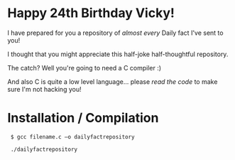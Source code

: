 # Happy 24th Birthday Vicky!
I have prepared for you a repository of _almost every_ Daily fact I've sent to you!

I thought that you might appreciate this half-joke half-thoughtful repository.

The catch? Well you're going to need a C compiler :)

And also C is quite a low level language... please *read the code* to make sure I'm not hacking you!

# Installation / Compilation
```
 $ gcc filename.c –o dailyfactrepository

 ./dailyfactrepository
```